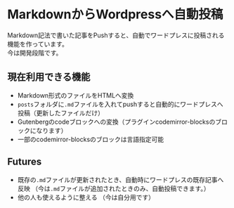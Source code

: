 # MarkdownからWordpressへ自動投稿
Markdown記法で書いた記事をPushすると、自動でワードプレスに投稿される機能を作っています。  
今は開発段階です。  

## 現在利用できる機能
- Markdown形式のファイルをHTMLへ変換
- `posts`フォルダに`.md`ファイルを入れてpushすると自動的にワードプレスへ投稿（更新したファイルだけ）
- Gutenbergのcodeブロックへの変換（プラグインcodemirror-blocksのブロックになります）
- 一部のcodemirror-blocksのブロックは言語指定可能


## Futures
- 既存の`.md`ファイルが更新されたとき、自動時にワードプレスの既存記事へ反映  （今は`.md`ファイルが追加されたときのみ、自動投稿できます。）
- 他の人も使えるように整える  （今は自分用です）
